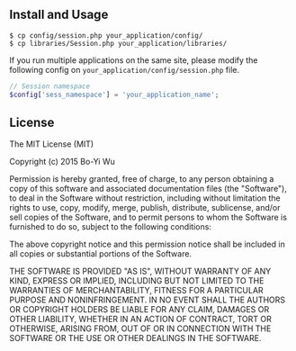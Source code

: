 ## Install and Usage

```
$ cp config/session.php your_application/config/
$ cp libraries/Session.php your_application/libraries/
```

If you run multiple applications on the same site, please modify the following config on `your_application/config/session.php` file.

```php
// Session namespace
$config['sess_namespace'] = 'your_application_name';
```

## License

The MIT License (MIT)

Copyright (c) 2015 Bo-Yi Wu

Permission is hereby granted, free of charge, to any person obtaining a copy
of this software and associated documentation files (the "Software"), to deal
in the Software without restriction, including without limitation the rights
to use, copy, modify, merge, publish, distribute, sublicense, and/or sell
copies of the Software, and to permit persons to whom the Software is
furnished to do so, subject to the following conditions:

The above copyright notice and this permission notice shall be included in all
copies or substantial portions of the Software.

THE SOFTWARE IS PROVIDED "AS IS", WITHOUT WARRANTY OF ANY KIND, EXPRESS OR
IMPLIED, INCLUDING BUT NOT LIMITED TO THE WARRANTIES OF MERCHANTABILITY,
FITNESS FOR A PARTICULAR PURPOSE AND NONINFRINGEMENT. IN NO EVENT SHALL THE
AUTHORS OR COPYRIGHT HOLDERS BE LIABLE FOR ANY CLAIM, DAMAGES OR OTHER
LIABILITY, WHETHER IN AN ACTION OF CONTRACT, TORT OR OTHERWISE, ARISING FROM,
OUT OF OR IN CONNECTION WITH THE SOFTWARE OR THE USE OR OTHER DEALINGS IN THE
SOFTWARE.
